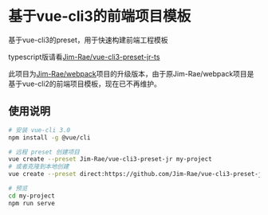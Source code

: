 # 基于vue-cli3的前端项目模板

基于vue-cli3的preset，用于快速构建前端工程模板

typescript版请看[Jim-Rae/vue-cli3-preset-jr-ts](https://github.com/Jim-Rae/vue-cli3-preset-jr-ts)

此项目为[Jim-Rae/webpack](https://github.com/Jim-Rae/webpack)项目的升级版本，由于原Jim-Rae/webpack项目是基于vue-cli2的前端项目模板，现在已不再维护。

## 使用说明

```bash
# 安装 vue-cli 3.0
npm install -g @vue/cli

# 远程 preset 创建项目
vue create --preset Jim-Rae/vue-cli3-preset-jr my-project
# 或者克隆到本地创建
vue create --preset direct:https://github.com/Jim-Rae/vue-cli3-preset-jr.git my-project --clone

# 预览
cd my-project
npm run serve
